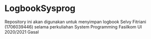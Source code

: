 # LogbookSysprog
Repository ini akan digunakan untuk menyimpan logbook Selvy Fitriani (1706039446) selama perkuliahan System Programming Fasilkom UI 2020/2021 Gasal
